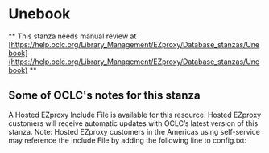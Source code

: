 # Unebook
** This stanza needs manual review at [https://help.oclc.org/Library_Management/EZproxy/Database_stanzas/Unebook](https://help.oclc.org/Library_Management/EZproxy/Database_stanzas/Unebook) **

## Some of OCLC's notes for this stanza

A Hosted EZproxy Include File is available for this resource. Hosted EZproxy customers will receive automatic updates with OCLC&rsquo;s latest version of this stanza. Note: Hosted EZproxy customers in the Americas using self-service may reference the Include File by adding the following line to config.txt:

&nbsp;

&nbsp;
